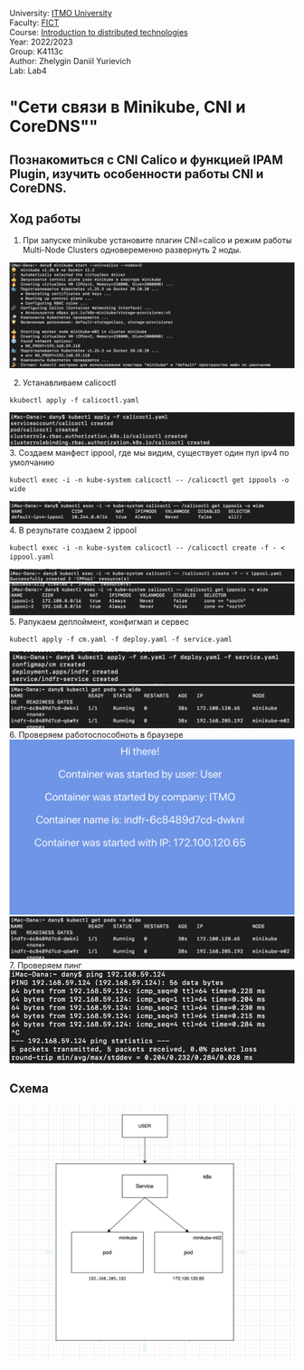 University: [ITMO University](https://itmo.ru/ru/)  
Faculty: [FICT](https://fict.itmo.ru)  
Course: [Introduction to distributed technologies](https://github.com/itmo-ict-faculty/introduction-to-distributed-technologies)  
Year: 2022/2023  
Group: K4113c    
Author: Zhelygin Daniil Yurievich                                                                               
Lab: Lab4  


# "Сети связи в Minikube, CNI и CoreDNS""
## Познакомиться с CNI Calico и функцией IPAM Plugin, изучить особенности работы CNI и CoreDNS.
## Ход работы 
1. При запуске minikube установите плагин CNI=calico и режим работы Multi-Node Clusters одновеременно развернуть 2 ноды.

<div align = "center"><img src="https://github.com/Zepeler/Zepeler/blob/main/Lr4/img/%D0%A1%D0%BD%D0%B8%D0%BC%D0%BE%D0%BA%20%D1%8D%D0%BA%D1%80%D0%B0%D0%BD%D0%B0%202022-11-24%20%D0%B2%2021.25.52.png" ></div>

2. Устанавливаем calicoctl 
```
kkubectl apply -f calicoctl.yaml  
```
<div align = "center"><img src="https://github.com/Zepeler/Zepeler/blob/main/Lr4/img/%D0%A1%D0%BD%D0%B8%D0%BC%D0%BE%D0%BA%20%D1%8D%D0%BA%D1%80%D0%B0%D0%BD%D0%B0%202022-11-26%20%D0%B2%2018.02.27.png" ></div>
3. Создаем манфест ippool, где мы видим, существует один пул ipv4 по умолчанию

```
kubectl exec -i -n kube-system calicoctl -- /calicoctl get ippools -o wide 
```

<div align = "center"><img src="https://github.com/Zepeler/Zepeler/blob/main/Lr4/img/%D0%A1%D0%BD%D0%B8%D0%BC%D0%BE%D0%BA%20%D1%8D%D0%BA%D1%80%D0%B0%D0%BD%D0%B0%202022-11-26%20%D0%B2%2018.02.18.png" ></div>
4. В результате создаем 2 ippool

```
kubectl exec -i -n kube-system calicoctl -- /calicoctl create -f - < ippool.yaml 
```  

<div align = "center"><img src="https://github.com/Zepeler/Zepeler/blob/main/Lr4/img/%D0%A1%D0%BD%D0%B8%D0%BC%D0%BE%D0%BA%20%D1%8D%D0%BA%D1%80%D0%B0%D0%BD%D0%B0%202022-11-26%20%D0%B2%2018.02.04.png" ></div>

<div align = "center"><img src="https://github.com/Zepeler/Zepeler/blob/main/Lr4/img/%D0%A1%D0%BD%D0%B8%D0%BC%D0%BE%D0%BA%20%D1%8D%D0%BA%D1%80%D0%B0%D0%BD%D0%B0%202022-11-26%20%D0%B2%2018.01.26.png" ></div>
5. Pапукаем деплоймент, конфигмап и сервес 

```
kubectl apply -f cm.yaml -f deploy.yaml -f service.yaml
```   

<div align = "center"><img src="https://github.com/Zepeler/Zepeler/blob/main/Lr4/img/%D0%A1%D0%BD%D0%B8%D0%BC%D0%BE%D0%BA%20%D1%8D%D0%BA%D1%80%D0%B0%D0%BD%D0%B0%202022-11-26%20%D0%B2%2018.00.51.png" ></div>
<div align = "center"><img src="https://github.com/Zepeler/Zepeler/blob/main/Lr4/img/%D0%A1%D0%BD%D0%B8%D0%BC%D0%BE%D0%BA%20%D1%8D%D0%BA%D1%80%D0%B0%D0%BD%D0%B0%202022-11-26%20%D0%B2%2018.00.27.png" ></div>
6. Проверяем работоспособноть в браузере
 
<div align = "center"><img src="https://github.com/Zepeler/Zepeler/blob/main/Lr4/img/%D0%A1%D0%BD%D0%B8%D0%BC%D0%BE%D0%BA%20%D1%8D%D0%BA%D1%80%D0%B0%D0%BD%D0%B0%202022-11-26%20%D0%B2%2017.45.29.png" ></div>
<div align = "center"><img src="https://github.com/Zepeler/Zepeler/blob/main/Lr4/img/%D0%A1%D0%BD%D0%B8%D0%BC%D0%BE%D0%BA%20%D1%8D%D0%BA%D1%80%D0%B0%D0%BD%D0%B0%202022-11-26%20%D0%B2%2018.00.27.png" ></div>
7. Проверяем пинг


<div align = "center"><img src="https://github.com/Zepeler/Zepeler/blob/main/Lr4/img/%D0%A1%D0%BD%D0%B8%D0%BC%D0%BE%D0%BA%20%D1%8D%D0%BA%D1%80%D0%B0%D0%BD%D0%B0%202022-11-26%20%D0%B2%2017.59.36.png" ></div>

## Схема 
<div align = "center"><img src="https://github.com/Zepeler/Zepeler/blob/main/Lr4/img/%D0%A1%D0%BD%D0%B8%D0%BC%D0%BE%D0%BA%20%D1%8D%D0%BA%D1%80%D0%B0%D0%BD%D0%B0%202022-12-01%20%D0%B2%2016.53.30.png" ></div>
